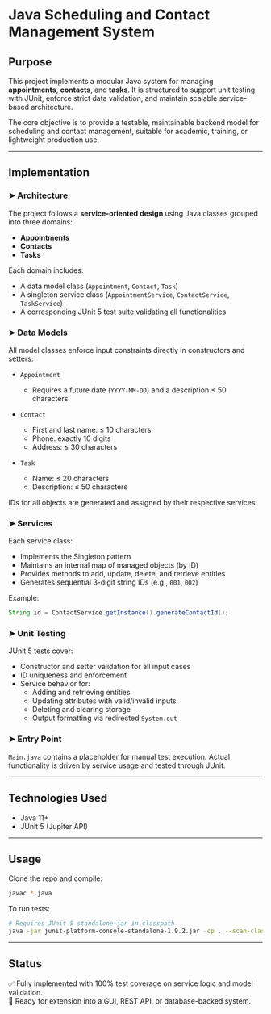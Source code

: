 # Java Scheduling and Contact Management System

## Purpose

This project implements a modular Java system for managing **appointments**, **contacts**, and **tasks**. It is structured to support unit testing with JUnit, enforce strict data validation, and maintain scalable service-based architecture.

The core objective is to provide a testable, maintainable backend model for scheduling and contact management, suitable for academic, training, or lightweight production use.

---

## Implementation

### ➤ Architecture

The project follows a **service-oriented design** using Java classes grouped into three domains:

- **Appointments**
- **Contacts**
- **Tasks**

Each domain includes:
- A data model class (`Appointment`, `Contact`, `Task`)
- A singleton service class (`AppointmentService`, `ContactService`, `TaskService`)
- A corresponding JUnit 5 test suite validating all functionalities

### ➤ Data Models

All model classes enforce input constraints directly in constructors and setters:

- `Appointment`  
  - Requires a future date (`YYYY-MM-DD`) and a description ≤ 50 characters.
  
- `Contact`  
  - First and last name: ≤ 10 characters  
  - Phone: exactly 10 digits  
  - Address: ≤ 30 characters

- `Task`  
  - Name: ≤ 20 characters  
  - Description: ≤ 50 characters

IDs for all objects are generated and assigned by their respective services.

### ➤ Services

Each service class:
- Implements the Singleton pattern
- Maintains an internal map of managed objects (by ID)
- Provides methods to add, update, delete, and retrieve entities
- Generates sequential 3-digit string IDs (e.g., `001`, `002`)

Example:
```java
String id = ContactService.getInstance().generateContactId();
```

### ➤ Unit Testing

JUnit 5 tests cover:
- Constructor and setter validation for all input cases
- ID uniqueness and enforcement
- Service behavior for:
  - Adding and retrieving entities
  - Updating attributes with valid/invalid inputs
  - Deleting and clearing storage
  - Output formatting via redirected `System.out`

### ➤ Entry Point

`Main.java` contains a placeholder for manual test execution. Actual functionality is driven by service usage and tested through JUnit.

---

## Technologies Used

- Java 11+
- JUnit 5 (Jupiter API)

---

## Usage

Clone the repo and compile:
```bash
javac *.java
```

To run tests:
```bash
# Requires JUnit 5 standalone jar in classpath
java -jar junit-platform-console-standalone-1.9.2.jar -cp . --scan-class-path
```

---

## Status

✅ Fully implemented with 100% test coverage on service logic and model validation.  
🧪 Ready for extension into a GUI, REST API, or database-backed system.
